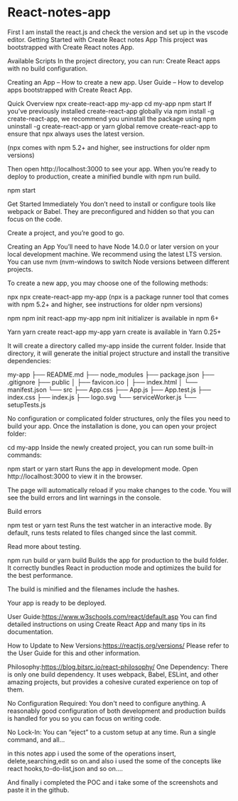 # React-notes-app
First I am install the react.js and check the version and set up in the vscode editor.
Getting Started with Create React notes App
This project was bootstrapped with Create React notes App.

Available Scripts
In the project directory, you can run:
Create React apps with no build configuration.

Creating an App – How to create a new app.
User Guide – How to develop apps bootstrapped with Create React App.

Quick Overview
npx create-react-app my-app
cd my-app
npm start
If you've previously installed create-react-app globally via npm install -g create-react-app, we recommend you uninstall the package using npm uninstall -g create-react-app or yarn global remove create-react-app to ensure that npx always uses the latest version.

(npx comes with npm 5.2+ and higher, see instructions for older npm versions)

Then open http://localhost:3000 to see your app.
When you’re ready to deploy to production, create a minified bundle with npm run build.

npm start

Get Started Immediately
You don’t need to install or configure tools like webpack or Babel.
They are preconfigured and hidden so that you can focus on the code.

Create a project, and you’re good to go.

Creating an App
You’ll need to have Node 14.0.0 or later version on your local development machine. We recommend using the latest LTS version. You can use nvm (nvm-windows to switch Node versions between different projects.

To create a new app, you may choose one of the following methods:

npx
npx create-react-app my-app
(npx is a package runner tool that comes with npm 5.2+ and higher, see instructions for older npm versions)

npm
npm init react-app my-app
npm init initializer is available in npm 6+

Yarn
yarn create react-app my-app
yarn create <starter-kit-package> is available in Yarn 0.25+

It will create a directory called my-app inside the current folder.
Inside that directory, it will generate the initial project structure and install the transitive dependencies:

my-app
├── README.md
├── node_modules
├── package.json
├── .gitignore
├── public
│   ├── favicon.ico
│   ├── index.html
│   └── manifest.json
└── src
    ├── App.css
    ├── App.js
    ├── App.test.js
    ├── index.css
    ├── index.js
    ├── logo.svg
    └── serviceWorker.js
    └── setupTests.js
    
No configuration or complicated folder structures, only the files you need to build your app.
Once the installation is done, you can open your project folder:

cd my-app
Inside the newly created project, you can run some built-in commands:

npm start or yarn start
Runs the app in development mode.
Open http://localhost:3000 to view it in the browser.

The page will automatically reload if you make changes to the code.
You will see the build errors and lint warnings in the console.

Build errors

npm test or yarn test
Runs the test watcher in an interactive mode.
By default, runs tests related to files changed since the last commit.

Read more about testing.

npm run build or yarn build
Builds the app for production to the build folder.
It correctly bundles React in production mode and optimizes the build for the best performance.

The build is minified and the filenames include the hashes.

Your app is ready to be deployed.

User Guide:https://www.w3schools.com/react/default.asp
You can find detailed instructions on using Create React App and many tips in its documentation.

How to Update to New Versions:https://reactjs.org/versions/
Please refer to the User Guide for this and other information.

Philosophy:https://blog.bitsrc.io/react-philosophy/
One Dependency: There is only one build dependency. It uses webpack, Babel, ESLint, and other amazing projects, but provides a cohesive curated experience on top of them.

No Configuration Required: You don't need to configure anything. A reasonably good configuration of both development and production builds is handled for you so you can focus on writing code.

No Lock-In: You can “eject” to a custom setup at any time. Run a single command, and all…
   
in this notes app i used the some of the operations insert, delete,searching,edit so on.and also i used the some of the concepts like react hooks,to-do-list,json and so on....
  
And finally i completed the POC and i take some of the screenshots and paste it in the github. 
  

